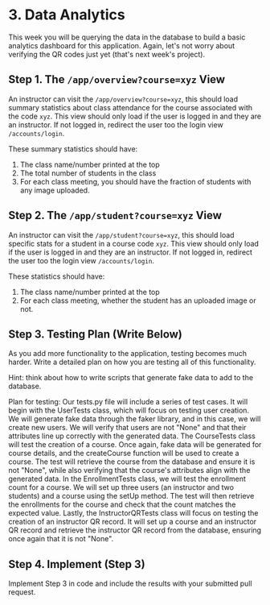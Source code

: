# 3. Data Analytics
This week you will be querying the data in the database to build a basic analytics dashboard for this application. Again, let's not worry about verifying the QR codes just yet (that's next week's project).

## Step 1. The `/app/overview?course=xyz` View
An instructor can visit the `/app/overview?course=xyz`, this should load summary statistics about class attendance for the course associated with the code `xyz`. This view should only load if the user is logged in and they are an instructor. If not logged in, redirect the user too the login view `/accounts/login`.

These summary statistics should have:
1. The class name/number printed at the top
2. The total number of students in the class
3. For each class meeting, you should have the fraction of students with any image uploaded.
 
## Step 2. The `/app/student?course=xyz` View
An instructor can visit the `/app/student?course=xyz`, this should load specific stats for a student in a course code `xyz`. This view should only load if the user is logged in and they are an instructor. If not logged in, redirect the user too the login view `/accounts/login`.

These statistics should have:
1. The class name/number printed at the top
2. For each class meeting, whether the student has an uploaded image or not.

## Step 3. Testing Plan (Write Below)
As you add more functionality to the application, testing becomes much harder. Write a detailed plan on how you are testing all of this functionality.

Hint: think about how to write scripts that generate fake data to add to the database.


Plan for testing: Our tests.py file will include a series of test cases. It will begin with the UserTests class, which will focus on testing user creation. We will generate fake data through the faker library, and in this case, we will create new users. We will verify that users are not "None" and that their attributes line up correctly with the generated data. The CourseTests class will test the creation of a course. Once again, fake data will be generated for course details, and the createCourse function will be used to create a course. The test will retrieve the course from the database and ensure it is not "None", while also verifying that the course's attributes align with the generated data. In the EnrollmentTests class, we will test the enrollment count for a course. We will set up three users (an instructor and two students) and a course using the setUp method. The test will then retrieve the enrollments for the course and check that the count matches the expected value. Lastly, the InstructorQRTests class will focus on testing the creation of an instructor QR record. It will set up a course and an instructor QR record and retrieve the instructor QR record from the database, ensuring once again that it is not "None".

## Step 4. Implement (Step 3)
Implement Step 3 in code and include the results with your submitted pull request. 
